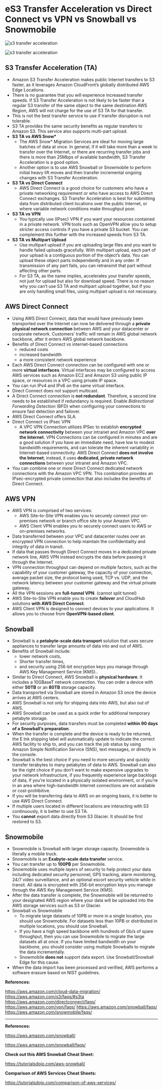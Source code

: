 # eS3 Transfer Acceleration vs Direct Connect vs VPN vs Snowball vs Snowmobile

![s3 transfer acceleration](./img/s31.png)

![s3 transfer acceleration](./img/s32.png)

 

## S3 Transfer Acceleration (TA)

- Amazon S3 Transfer Acceleration makes public Internet transfers to S3 faster, as it leverages Amazon CloudFront’s globally distributed AWS Edge Locations.
- There is no guarantee that you will experience increased transfer speeds. If S3 Transfer Acceleration is not likely to be faster than a regular S3 transfer of the same object to the same destination AWS Region, AWS will not charge for the use of S3 TA for that transfer.
- This is not the best transfer service to use if transfer disruption is not tolerable.
- S3 TA provides the same security benefits as regular transfers to Amazon S3. This service also supports multi-part upload.
- **S3 TA vs AWS Snow\***
  - The AWS Snow* Migration Services are ideal for moving large batches of data at once. In general, if it will take more than a week to transfer over the Internet, or there are recurring transfer jobs and there is more than 25Mbps of available bandwidth, S3 Transfer Acceleration is a good option.
  - Another option is to use AWS Snowball or Snowmobile to perform initial heavy lift moves and then transfer incremental ongoing changes with S3 Transfer Acceleration.
- **S3 TA vs Direct Connect**
  - AWS Direct Connect is a good choice for customers who have a private networking requirement or who have access to AWS Direct Connect exchanges. S3 Transfer Acceleration is best for submitting data from distributed client locations over the public Internet, or where variable network conditions make throughput poor.
- **S3 TA vs VPN**
  - You typically use (IPsec) VPN if you want your resources contained in a private network. VPN tools such as OpenVPN allow you to setup stricter access controls if you have a private S3 bucket. You can complement this further with the increased speeds from S3 TA.
- **S3 TA vs Multipart Upload**
  - Use multipart upload if you are uploading large files and you want to handle failed uploads gracefully. With multipart upload, each part of your upload is a contiguous portion of the object’s data. You can upload these object parts independently and in any order. If transmission of any part fails, you can retransmit that part without affecting other parts. 
  - For S3 TA, as the name implies, accelerates your transfer speeds, not just for upload but also for download speed. There is no reason why you can’t use S3 TA and multipart upload together, but if you are only handling small files, using multipart upload is not necessary.

## AWS Direct Connect

- Using AWS Direct Connect, data that would have previously been transported over the Internet can now be delivered through a **private physical network connection** between AWS and your datacenter or corporate network. Customers’ traffic will remain in AWS global network backbone, after it enters AWS global network backbone.
- Benefits of Direct Connect vs internet-based connections
  - reduced costs
  - increased bandwidth
  - a more consistent network experience
- Each AWS Direct Connect connection can be configured with one or more **virtual interfaces**. Virtual interfaces may be configured to access AWS services such as Amazon EC2 and Amazon S3 using public IP space, or resources in a VPC using private IP space.
- You can run IPv4 and IPv6 on the same virtual interface.
- Direct Connect does not support multicast.
- A Direct Connect connection is **not redundant**. Therefore, a second line needs to be established if redundancy is required. Enable *Bidirectional Forwarding Detection* (BFD) when configuring your connections to ensure fast detection and failover.
- AWS Direct Connect offers SLA.
- Direct Connect vs IPsec VPN
  - A VPC VPN Connection utilizes IPSec to establish **encrypted network connectivity** between your intranet and Amazon VPC **over the Internet.** VPN Connections can be configured in minutes and are a good solution if you have an immediate need, have low to modest bandwidth requirements, and can tolerate the inherent variability in Internet-based connectivity. AWS Direct Connect **does not involve the Internet**; instead, it uses **dedicated, private network connections** between your intranet and Amazon VPC.
- You can combine one or more Direct Connect dedicated network connections with the Amazon VPC VPN. This combination provides an IPsec-encrypted private connection that also includes the benefits of Direct Connect.

 

## AWS VPN

- AWS VPN is comprised of two services:
  - AWS Site-to-Site VPN enables you to securely connect your on-premises network or branch office site to your Amazon VPC.
  - AWS Client VPN enables you to securely connect users to AWS or on-premises networks.
- Data transferred between your VPC and datacenter routes over an encrypted VPN connection to help maintain the confidentiality and integrity of data in transit.
- If data that passes through Direct Connect moves in a dedicated private network line, AWS VPN instead encrypts the data before passing it through the Internet.
- VPN connection throughput can depend on multiple factors, such as the capability of your customer gateway, the capacity of your connection, average packet size, the protocol being used, TCP vs. UDP, and the network latency between your customer gateway and the virtual private gateway.
- All the VPN sessions are **full-tunnel VPN**. (cannot split tunnel)
- AWS Site-to-Site VPN enable you to create **failover** and CloudHub solutions **with AWS Direct Connect**.
- AWS Client VPN is designed to connect devices to your applications. It allows you to choose from **OpenVPN-based client**.

 

## Snowball

- Snowball is a **petabyte-scale data transport** solution that uses secure appliances to transfer large amounts of data into and out of AWS.
- Benefits of Snowball include:
  - lower network costs,
  - Shorter transfer times,
  - and security using 256-bit encryption keys you manage through AWS Key Management Service (KMS)..
- Similar to Direct Connect, AWS Snowball is **physical hardware**. It includes a 10GBaseT network connection. You can order a device with either **50TB** or an **80TB** storage capacity.
- Data transported via Snowball are stored in Amazon S3 once the device arrives at AWS centers.
- AWS Snowball is not only for shipping data into AWS, but also out of AWS.
- AWS Snowball can be used as a quick order for additional temporary petabyte storage.
- For security purposes, data transfers must be completed **within 90 days of a Snowball’s preparation**.
- When the transfer is complete and the device is ready to be returned, the E Ink shipping label will automatically update to indicate the correct AWS facility to ship to, and you can track the job status by using Amazon Simple Notification Service (SNS), text messages, or directly in the console.
- Snowball is the best choice if you need to more securely and quickly transfer terabytes to many petabytes of data to AWS. Snowball can also be the right choice if you don’t want to make expensive upgrades to your network infrastructure, if you frequently experience large backlogs of data, if you’re located in a physically isolated environment, or if you’re in an area where high-bandwidth Internet connections are not available or cost-prohibitive.
- If you will be transferring data to AWS on an ongoing basis, it is better to use AWS Direct Connect.
- If multiple users located in different locations are interacting with S3 continuously, it is better to use S3 TA.
- You **cannot** export data directly from S3 Glacier. It should be first restored to S3.

 

## Snowmobile

- Snowmobile is Snowball with larger storage capacity. Snowmobile is literally a mobile truck.
- Snowmobile is an **Exabyte-scale data transfer** service.
- You can transfer up to **100PB** per Snowmobile.
- Snowmobile uses multiple layers of security to help protect your data including dedicated security personnel, GPS tracking, alarm monitoring, 24/7 video surveillance, and an optional escort security vehicle while in transit. All data is encrypted with 256-bit encryption keys you manage through the AWS Key Management Service (KMS).
- After the data transfer is complete, the Snowmobile will be returned to your designated AWS region where your data will be uploaded into the AWS storage services such as S3 or Glacier.
- Snowball vs Snowmobile
  - To migrate large datasets of 10PB or more in a single location, you should use Snowmobile. For datasets less than 10PB or distributed in multiple locations, you should use Snowball.
  - If you have a high speed backbone with hundreds of Gb/s of spare throughput, then you can use Snowmobile to migrate the large datasets all at once. If you have limited bandwidth on your backbone, you should consider using multiple Snowballs to migrate the data incrementally.
  - Snowmobile **does not** support data export. Use Snowball/Snowball Edge for this cause.
- When the data import has been processed and verified, AWS performs a software erasure based on NIST guidelines.

 

**References:**

https://aws.amazon.com/cloud-data-migration/
https://aws.amazon.com/s3/faqs/#s3ta
https://aws.amazon.com/directconnect/faqs/
https://aws.amazon.com/vpn/faqs/
https://aws.amazon.com/snowball/faqs/
https://aws.amazon.com/snowmobile/faqs/

***





**References:**

https://aws.amazon.com/snowball/

https://aws.amazon.com/snowball/faqs/

 

**Check out this AWS Snowball Cheat Sheet:**

https://tutorialsdojo.com/aws-snowball/

 

 

**Comparison of AWS Services Cheat Sheets:**

https://tutorialsdojo.com/comparison-of-aws-services/